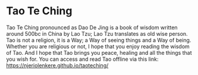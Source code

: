# Tao Te Ching

Tao Te Ching pronounced as Dao De Jing is a book of wisdom written around 500bc in China by Lao Tzu; Lao Tzu translates as old wise person. 
Tao is not a religion, it is a Way; a Way of seeing things and a Way of being. 
Whether you are religious or not, I hope that you enjoy reading the wisdom of Tao. 
And I hope that Tao brings you peace, healing and all the things that you wish for.
You can access and read Tao offline via this link: 
https://njeriolenkere.github.io/taoteching/
